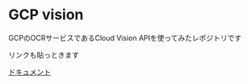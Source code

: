 # GCP vision

GCPのOCRサービスであるCloud Vision APIを使ってみたレポジトリです

リンクも貼っときます

[ドキュメント](https://cloud.google.com/vision/docs/?hl=ja)